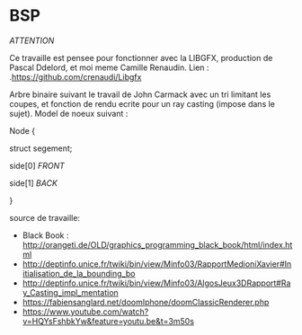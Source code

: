 # BSP
*ATTENTION*

Ce travaille est pensee pour fonctionner avec la LIBGFX, production de Pascal Ddelord, et moi meme Camille Renaudin.
Lien : .https://github.com/crenaudi/Libgfx

Arbre binaire suivant le travail de John Carmack avec un tri limitant les coupes, et fonction de rendu ecrite pour un ray casting (impose dans le sujet).
Model de noeux suivant :

Node {

  struct segement;
  
  side[0] *FRONT*
  
  side[1] *BACK*
  
  
}

source de travaille:

- Black Book : http://orangeti.de/OLD/graphics_programming_black_book/html/index.html
- http://deptinfo.unice.fr/twiki/bin/view/Minfo03/RapportMedioniXavier#Initialisation_de_la_bounding_bo
- http://deptinfo.unice.fr/twiki/bin/view/Minfo03/AlgosJeux3DRapport#Ray_Casting_impl_mentation
- https://fabiensanglard.net/doomIphone/doomClassicRenderer.php
- https://www.youtube.com/watch?v=HQYsFshbkYw&feature=youtu.be&t=3m50s
